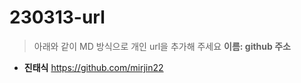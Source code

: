 # 230313-url
> 아래와 같이 MD 방식으로 개인 url을 추가해 주세요
> **이름: github 주소**


* **진태식** https://github.com/mirjin22